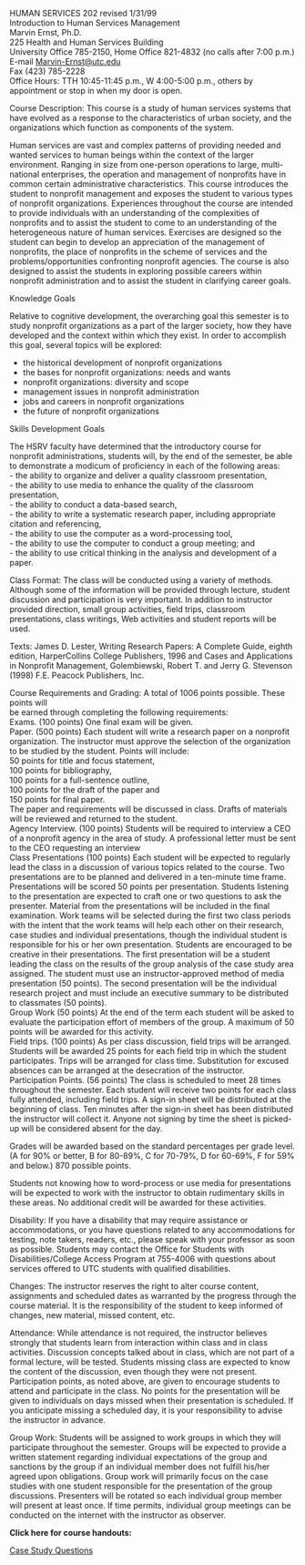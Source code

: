 HUMAN SERVICES 202     revised 1/31/99  
Introduction to Human Services Management  
Marvin Ernst, Ph.D.  
225 Health and Human Services Building  
University Office 785-2150, Home Office 821-4832 (no calls after 7:00 p.m.)  
E-mail  Marvin-Ernst@utc.edu  
Fax  (423) 785-2228  
Office Hours: TTH 10:45-11:45 p.m., W 4:00-5:00 p.m., others by appointment or
stop in when my door is open.

Course Description: This course is a study of human services systems that have
evolved as a response to the characteristics of urban society, and the
organizations which function as components of the system.

Human services are vast and complex patterns of providing needed and wanted
services to human beings within the context of the larger environment.
Ranging in size from one-person operations to large, multi-national
enterprises, the operation and management of nonprofits have in common certain
administrative characteristics. This course introduces the student to
nonprofit management and exposes the student to various types of nonprofit
organizations.   Experiences throughout the course are intended to provide
individuals with an understanding of the complexities of nonprofits and to
assist the student to come to an understanding of the heterogeneous nature of
human services.  Exercises are designed so the student can begin to develop an
appreciation of the management of nonprofits, the place of nonprofits in the
scheme of services and the problems/opportunities confronting nonprofit
agencies.  The course is also designed to assist the students in exploring
possible careers within nonprofit administration and to assist the student in
clarifying career goals.

Knowledge Goals

Relative to cognitive development, the overarching goal this semester is to
study nonprofit organizations as a part of the larger society, how they have
developed and the context within which they exist. In order to accomplish this
goal, several topics will be explored:  


  *  the historical development of nonprofit organizations
  *  the bases for nonprofit organizations: needs and wants
  *  nonprofit organizations: diversity and scope
  *  management issues in nonprofit administration
  *  jobs and careers in nonprofit organizations
  *  the future of nonprofit organizations

  
    
    


Skills Development Goals

The HSRV faculty have determined that the introductory course for nonprofit
administrations, students will, by the end of the semester, be able to
demonstrate a modicum of proficiency in each of the following areas:  
\- the ability to organize and deliver a quality classroom presentation,  
\- the ability to use media to enhance the quality of the classroom
presentation,  
\- the ability to conduct a data-based search,  
\- the ability to write a systematic research paper, including appropriate
citation and referencing,  
\- the ability to use the computer as a word-processing tool,  
\- the ability to use the computer to conduct a group meeting; and  
\- the ability to use critical thinking in the analysis and development of a
paper.

Class Format: The class will be conducted using a variety of methods.
Although some of the information will be provided through lecture, student
discussion and participation is very important.  In addition to instructor
provided direction, small group activities, field trips, classroom
presentations, class writings, Web activities and student reports will be
used.

Texts: James D. Lester, Writing Research Papers: A Complete Guide, eighth
edition, HarperCollins College Publishers, 1996 and Cases and Applications in
Nonprofit Management, Golembiewski, Robert T. and Jerry G. Stevenson (1998)
F.E. Peacock Publishers, Inc.

Course Requirements and Grading: A total of 1006 points possible.  These
points will  
be earned through completing the following requirements:  
Exams.  (100 points) One final exam will be given.  
Paper.  (500 points) Each student will write a research paper on a nonprofit  
organization.  The instructor must approve the selection of the organization
to be studied by the student. Points will include:  
50 points for title and focus statement,  
100 points for bibliography,  
100 points for a full-sentence outline,  
100 points for the draft of the paper and  
150 points for final paper.  
The paper and requirements will be discussed in class. Drafts of materials
will be reviewed and returned to the student.  
Agency Interview. (100 points)  Students will be required to interview a CEO  
of a nonprofit agency in the area of study.  A professional letter must be
sent to the CEO requesting an interview  
Class Presentations (100 points) Each student will be expected to regularly  
lead the class in a discussion of various topics related to the course.  Two
presentations are to be planned and delivered in a ten-minute time frame.
Presentations will be scored 50 points per presentation.  Students listening
to the presentation are expected to craft one or two questions to ask the
presenter.  Material from the presentations will be included in the final
examination.  Work teams will be selected during the first two class periods
with the intent that the work teams will help each other on their research,
case studies and individual presentations, though the individual student is
responsible for his or her own presentation.  Students are encouraged to be
creative in their presentations.  The first presentation will be a student
leading the class on the results of the group analysis of the case study area
assigned.   The student must use an instructor-approved method of media
presentation (50 points).  The second presentation will be the individual
research project and must include an executive summary to be distributed to
classmates (50 points).  
Group Work (50 points) At the end of the term each student will be asked to  
evaluate the participation effort of members of the group.  A maximum of 50  
points will be awarded for this activity.  
Field trips. (100 points) As per class discussion, field trips will be
arranged.  
Students will be awarded 25 points for each field trip in which the student
participates. Trips will be arranged for class time. Substitution for excused
absences can be arranged at the desecration of the instructor.  
Participation Points.  (56 points)  The class is scheduled to meet 28 times  
throughout the semester.  Each student will receive two points for each class
fully attended, including field trips. A sign-in sheet will be distributed at
the beginning of class.  Ten minutes after the sign-in sheet has been
distributed the instructor will collect it.  Anyone not signing by time the
sheet is picked-up will be considered absent for the day.

Grades will be awarded based on the standard percentages per grade level.  (A
for 90% or better, B for 80-89%, C for 70-79%, D for 60-69%, F for 59% and
below.)   870 possible points.

Students not knowing how to word-process or use media for presentations will
be expected to work with the instructor to obtain rudimentary skills in these
areas.  No additional credit will be awarded for these activities.

Disability: If you have a disability that may require assistance or
accommodations, or you have questions related to any accommodations for
testing, note takers, readers, etc., please speak with your professor as soon
as possible.  Students may contact the Office for Students with
Disabilities/College Access Program at 755-4006 with questions about services
offered to UTC students with qualified disabilities.

Changes:  The instructor reserves the right to alter course content,
assignments and scheduled dates as warranted by the progress through the
course material.  It is the responsibility of the student to keep informed of
changes, new material, missed content, etc.

Attendance:  While attendance is not required, the instructor believes
strongly that students learn from interaction within class and in class
activities.  Discussion concepts talked about in class, which are not part of
a formal lecture, will be tested.  Students missing class are expected to know
the content of the discussion, even though they were not present.
Participation points, as noted above, are given to encourage students to
attend and participate in the class. No points for the presentation will be
given to individuals on days missed when their presentation is scheduled.  If
you anticipate missing a scheduled day, it is your responsibility to advise
the instructor in advance.

Group Work:  Students will be assigned to work groups in which they will
participate throughout the semester.  Groups will be expected to provide a
written statement regarding individual expectations of the group and sanctions
by the group if an individual member does not fulfill his/her agreed upon
obligations.  Group work will primarily focus on the case studies with one
student responsible for the presentation of the group discussions.  Presenters
will be rotated so each individual group member will present at least once.
If time permits, individual group meetings can be conducted on the internet
with the instructor as observer.

**Click here for course handouts:**

[Case Study Questions](casestudy.htm)

